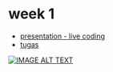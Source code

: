 # week 1 
- [presentation - live coding](https://github.com/asistensi-matematika/pbo/tree/master/slides/snippet/week1)
- [tugas](https://github.com/asistensi-matematika/tugas2-pbo)

[![IMAGE ALT TEXT](http://img.youtube.com/vi/MAlSjtxy5ak/0.jpg)](http://www.youtube.com/watch?v=MAlSjtxy5ak "Video Title")
